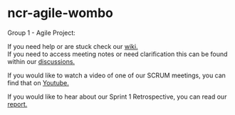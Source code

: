 # ncr-agile-wombo
Group 1 - Agile Project:

If you need help or are stuck check our [wiki.](https://github.com/Nintails-TF/ncr-agile-wombo/wiki)\
If you need to access meeting notes or need clarification this can be found within our [discussions.](https://github.com/Nintails-TF/ncr-agile-wombo/discussions)

If you would like to watch a video of one of our SCRUM meetings, you can find that on [Youtube.](https://youtu.be/9ucadUgjk4Y) 

If you would like to hear about our Sprint 1 Retrospective, you can read our [report.](https://docs.google.com/document/d/1PDGBKwH6cZZkzxBdTgRbcjNO39DjQBxy66QGICI0M1s/edit?usp=sharing)
